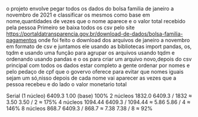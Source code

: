 o projeto envolve pegar todos os dados do bolsa familia de janeiro a novembro de 2021 e classificar os mesmos como base em nome,quantidades de vezes que o nome aparece e o valor total recebido pela pessoa
Primeiro se baixa todos os csv pelo site https://portaldatransparencia.gov.br/download-de-dados/bolsa-familia-pagamentos onde foi feito o download dos arquivos de janeiro a novembro em  formato de csv e juntamos ele usando as bibliotecas import pandas, os, tqdm e usando uma função para agrupar os arquivos usando tqdm e ordenando usando pandas e o os para criar um arquivo novo,depois do csv principal com todos os dados estar completo a gente ordenar por nomes e pelo pedaço de cpf que o govervo oferece para evitar que nomes iguais sejam um só,nisso depois de cada nome vai aparecer as vezes que a pessoa recebeu e do lado o valor monetario total

Serial (1 núcleo)	6409.3	1.00 (base)	100%
2 núcleos	1832.0	6409.3 / 1832 ≈ 3.50	3.50 / 2 ≈ 175%
4 núcleos	1094.44	6409.3 / 1094.44 ≈ 5.86	5.86 / 4 ≈ 146%
8 núcleos	868.7	6409.3 / 868.7 ≈ 7.38	7.38 / 8 ≈ 92%
